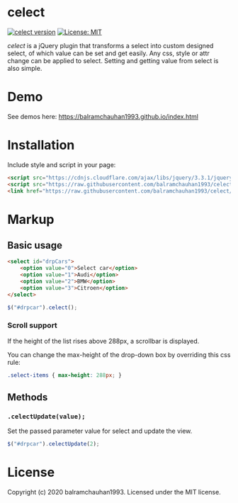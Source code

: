 # celect
[![celect version](https://img.shields.io/github/package-json/v/balramchauhan1993/celect)](https://github.com/balramchauhan1993/celect)
[![License: MIT](https://img.shields.io/badge/License-MIT-yellow.svg)](https://github.com/balramchauhan1993/celect/blob/master/LICENSE)

*celect* is a jQuery plugin that transforms a select into custom designed select, of which value can be set and get easily. Any css, style or attr change can be applied to select. Setting and getting value from select is also simple.


# Demo

See demos here: https://balramchauhan1993.github.io/index.html


# Installation

Include style and script in your page:

```html
<script src="https://cdnjs.cloudflare.com/ajax/libs/jquery/3.3.1/jquery.min.js"></script>
<script src="https://raw.githubusercontent.com/balramchauhan1993/celect/master/js/celect.min.js"></script>
<link href="https://raw.githubusercontent.com/balramchauhan1993/celect/master/css/celect.min.css" rel="stylesheet">
```


# Markup

## Basic usage

```html
<select id="drpCars">
    <option value="0">Select car</option>
    <option value="1">Audi</option>
    <option value="2">BMW</option>
    <option value="3">Citroen</option>
</select>
```
```javascript
$("#drpcar").celect();
```


### Scroll support

If the height of the list rises above 288px, a scrollbar is displayed.

You can change the max-height of the drop-down box by overriding this css rule:

```css
.select-items { max-height: 288px; }
```


## Methods

### `.celectUpdate(value);`

Set the passed parameter value for select and update the view.


```javascript
$("#drpcar").celectUpdate(2);
```

# License

Copyright (c) 2020 balramchauhan1993. Licensed under the MIT license.
